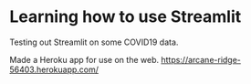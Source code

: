 # Learning how to use Streamlit
Testing out Streamlit on some COVID19 data.

Made a Heroku app for use on the web.
https://arcane-ridge-56403.herokuapp.com/
